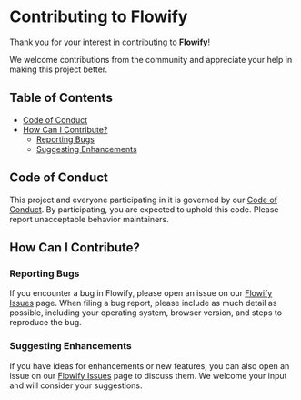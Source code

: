 # Contributing to Flowify

Thank you for your interest in contributing to **Flowify**!

We welcome contributions from the community and appreciate your help in making this project better.

## Table of Contents

- [Code of Conduct](#code-of-conduct)
- [How Can I Contribute?](#how-can-i-contribute)
  - [Reporting Bugs](#reporting-bugs)
  - [Suggesting Enhancements](#suggesting-enhancements)

## Code of Conduct

This project and everyone participating in it is governed by our [Code of Conduct](CODE_OF_CONDUCT.md). By participating, you are expected to uphold this code. Please report unacceptable behavior maintainers.

## How Can I Contribute?

### Reporting Bugs

If you encounter a bug in Flowify, please open an issue on our [Flowify Issues](https://github.com/SpanningCloudApps/hackathon-ai/issues) page. When filing a bug report, please include as much detail as possible, including your operating system, browser version, and steps to reproduce the bug.

### Suggesting Enhancements

If you have ideas for enhancements or new features, you can also open an issue on our [Flowify Issues](https://github.com/SpanningCloudApps/hackathon-ai/issues) page to discuss them. We welcome your input and will consider your suggestions.
